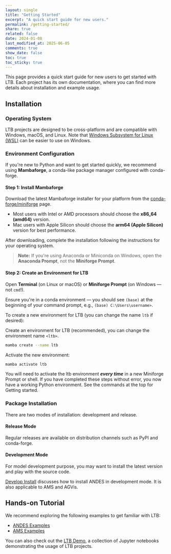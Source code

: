 ```yaml
---
layout: single
title: "Getting Started"
excerpt: "A quick start guide for new users."
permalink: /getting-started/
share: true
related: false
date: 2024-01-08
last_modified_at: 2025-06-05
comments: true
show_date: false
toc: true
toc_sticky: true
---
```

This page provides a quick start guide for new users to get started with LTB.
Each project has its own documentation, where you can find more details about installation and example usage.

## Installation

### Operating System

LTB projects are designed to be cross-platform and are compatible with Windows, macOS, and Linux. Note that [Windows Subsystem for Linux (WSL)](https://learn.microsoft.com/en-us/windows/wsl/install) can be easier to use on Windows.

### Environment Configuration

If you're new to Python and want to get started quickly, we recommend using **Mambaforge**, a conda-like package manager configured with conda-forge.

#### Step 1: Install Mambaforge

Download the latest Mambaforge installer for your platform from the [conda-forge/miniforge](https://conda-forge.org/download/) page.

- Most users with Intel or AMD processors should choose the **x86_64 (amd64)** version.
- Mac users with Apple Silicon should choose the **arm64 (Apple Silicon)** version for best performance.

After downloading, complete the installation following the instructions for your operating system.

> **Note:** If you're using Anaconda or Miniconda on Windows, open the **Anaconda Prompt**, not the **Miniforge Prompt**.

#### Step 2: Create an Environment for LTB

Open **Terminal** (on Linux or macOS) or **Miniforge Prompt** (on Windows — not `cmd`!).

Ensure you're in a conda environment — you should see `(base)` at the beginning of your command prompt, e.g., `(base) C:\Users\username>`.

To create a new environment for LTB (you can change the name `ltb` if desired):

Create an environment for LTB (recommended), you can change the environment name `<ltb>`.

```bash
mamba create --name ltb
```

Activate the new environment:

```bash
mamba activate ltb
```

You will need to activate the ltb environment ***every time*** in a new Miniforge Prompt or shell.
If you have completed these steps without error, you now have a working Python environment. See the commands at the top for Getting started.

### Package Installation

There are two modes of installation: development and release.

#### Release Mode

Regular releases are available on distribution channels such as PyPI and conda-forge.

#### Development Mode

For model development purpose, you may want to install the latest version and play with the source code.

[Develop Install](https://andes.readthedocs.io/en/latest/getting_started/install.html#develop-install) discusses how to install ANDES in development mode.
It is also applicable to AMS and AGVis.

## Hands-on Tutorial

We recommend exploring the following examples to get familiar with LTB:

- [ANDES Examples](https://andes.readthedocs.io/en/latest/examples/index.html)
- [AMS Examples](https://ltb.readthedocs.io/projects/ams/en/latest/examples/index.html)

You can also check out the [LTB Demo](https://github.com/CURENT/demo), a collection of Jupyter notebooks demonstrating the usage of LTB projects.
